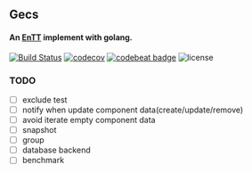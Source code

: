 ## Gecs

#### An [EnTT](https://github.com/skypjack/entt) implement with golang.

[![Build Status](https://travis-ci.com/tutumagi/gecs.svg?branch=master)](https://travis-ci.com/tutumagi/gecs) 
[![codecov](https://codecov.io/gh/tutumagi/gecs/branch/master/graph/badge.svg)](https://codecov.io/gh/tutumagi/gecs)
[![codebeat badge](https://codebeat.co/badges/d8005100-a652-456e-a95e-cf11f40c90d6)](https://codebeat.co/projects/github-com-tutumagi-gecs-master)
![license](https://img.shields.io/github/license/tutumagi/gesc) 


### TODO
* [ ] exclude test
* [ ] notify when update component data(create/update/remove) 
* [ ] avoid iterate empty component data
* [ ] snapshot
* [ ] group
* [ ] database backend
* [ ] benchmark